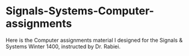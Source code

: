 # Signals-Systems-Computer-assignments
Here is the Computer assignments material I designed for the Signals & Systems Winter 1400, instructed by Dr. Rabiei.
